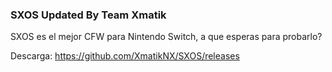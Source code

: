 ### SXOS Updated By Team Xmatik

SXOS es el mejor CFW para Nintendo Switch, a que esperas para probarlo?

Descarga: https://github.com/XmatikNX/SXOS/releases
